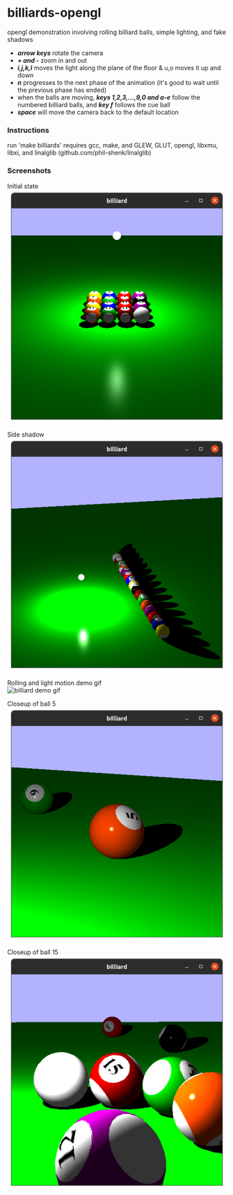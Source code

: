 # billiards-opengl
opengl demonstration involving rolling billiard balls, simple lighting, and fake shadows

- ***arrow keys*** rotate the camera
- ***+ and -*** zoom in and out
- ***i,j,k,l*** moves the light along the plane of the floor & u,o moves it up and down
- ***n*** progresses to the next phase of the animation (it's good to wait until the previous phase has ended)
- when the balls are moving, ***keys 1,2,3,...,9,0 and a-e*** follow the numbered billiard balls, and ***key f*** follows the cue ball
- ***space*** will move the camera back to the default location

### Instructions
run 'make billiards'
  requires gcc, make, and GLEW, GLUT, opengl, libxmu, libxi, and linalglib (github.com/phil-shenk/linalglib)

### Screenshots
Initial state  
![initial state screenshot](https://github.com/phil-shenk/billiards-opengl/blob/main/screenshots/initial_state.png)  
  
Side shadow  
![side shadow screenshot](https://github.com/phil-shenk/billiards-opengl/blob/main/screenshots/side_shadow.png)  
  
Rolling and light motion demo gif  
![billiard demo gif](https://github.com/phil-shenk/billiards-opengl/blob/main/screenshots/billiard_demo.gif)  
  
Closeup of ball 5  
![5 closeup screenshot](https://github.com/phil-shenk/billiards-opengl/blob/main/screenshots/ball5.png)  
  
Closeup of ball 15  
![15 closeup screenshot](https://github.com/phil-shenk/billiards-opengl/blob/main/screenshots/ball15.png)  
  

